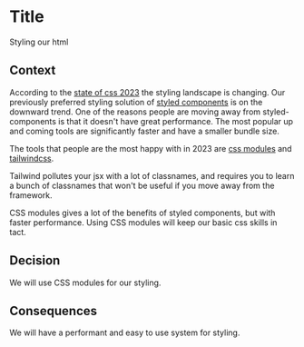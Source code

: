 # Title

Styling our html

## Context

According to the [state of css 2023](https://2023.stateofcss.com/en-US/) the styling landscape is changing. Our previously preferred styling solution of [styled components](https://styled-components.com/) is on the downward trend. One of the reasons people are moving away from styled-components is that it doesn't have great performance. The most popular up and coming tools are significantly faster and have a smaller bundle size.

The tools that people are the most happy with in 2023 are [css modules](https://github.com/css-modules/css-modules) and [tailwindcss](https://tailwindcss.com/).

Tailwind pollutes your jsx with a lot of classnames, and requires you to learn a bunch of classnames that won't be useful if you move away from the framework.

CSS modules gives a lot of the benefits of styled components, but with faster performance. Using CSS modules will keep our basic css skills in tact.

## Decision

We will use CSS modules for our styling.

## Consequences

We will have a performant and easy to use system for styling.
